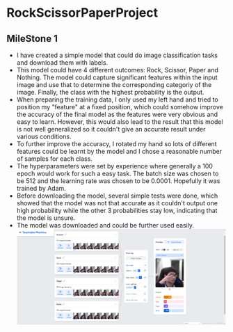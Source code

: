 # RockScissorPaperProject

## MileStone 1
- I have created a simple model that could do image classification tasks and download them with labels.
- This model could have 4 different outcomes: Rock, Scissor, Paper and Nothing. The model could capture significant features within the input image and use that to determine the corresponding categoriy of the image. Finally, the class with the highest probability is the output.
- When preparing the training data, I only used my left hand and tried to position my "feature" at a fixed position, which could somehow improve the accuracy of the final model as the features were very obvious and easy to learn. However, this would also lead to the result that this model is not well generalized so it couldn't give an accurate result under various conditions.
- To further improve the accuracy, I rotated my hand so lots of different features could be learnt by the model and I chose a reasonable number of samples for each class.
- The hyperparameters were set by experience where generally a 100 epoch would work for such a easy task. The batch size was chosen to be 512 and the learning rate was chosen to be 0.0001. Hopefully it was trained by Adam.
- Before downloading the model, several simple tests were done, which showed that the model was not that accurate as it couldn't output one high probability while the other 3 probabilities stay low, indicating that the model is unsure.
- The model was downloaded and could be further used easily. 
![](image/ModelTraining.png)
